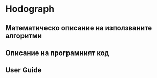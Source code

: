 # Hodograph

## Математическо описание на използваните алгоритми

## Описание на програмният код

## User Guide
